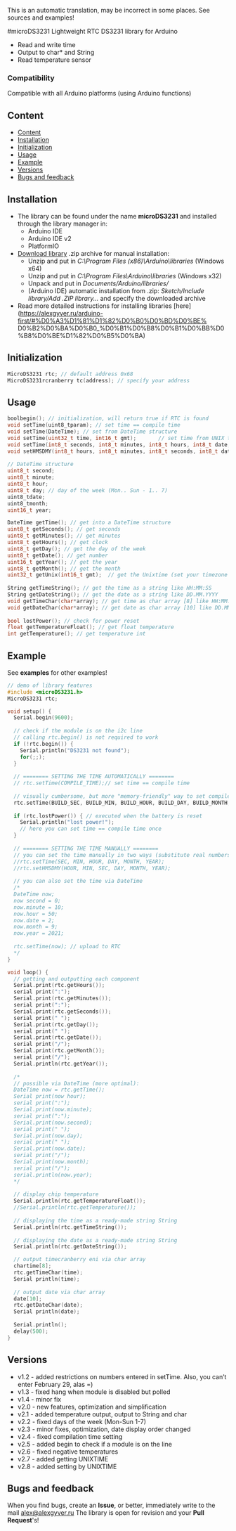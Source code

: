 This is an automatic translation, may be incorrect in some places. See sources and examples!

#microDS3231
Lightweight RTC DS3231 library for Arduino
- Read and write time
- Output to char* and String
- Read temperature sensor

### Compatibility
Compatible with all Arduino platforms (using Arduino functions)

## Content
- [Content](#content)
- [Installation](#installation)
- [Initialization](#initialization)
- [Usage](#usage)
- [Example](#example)
- [Versions](#versions)
- [Bugs and feedback](#bugs-and-feedback)

<a id="install"></a>
## Installation
- The library can be found under the name **microDS3231** and installed through the library manager in:
    - Arduino IDE
    - Arduino IDE v2
    - PlatformIO
- [Download library](https://github.com/GyverLibs/microDS3231/archive/refs/heads/main.zip) .zip archive for manual installation:
    - Unzip and put in *C:\Program Files (x86)\Arduino\libraries* (Windows x64)
    - Unzip and put in *C:\Program Files\Arduino\libraries* (Windows x32)
    - Unpack and put in *Documents/Arduino/libraries/*
    - (Arduino IDE) automatic installation from .zip: *Sketch/Include library/Add .ZIP library…* and specify the downloaded archive
- Read more detailed instructions for installing libraries [here] (https://alexgyver.ru/arduino-first/#%D0%A3%D1%81%D1%82%D0%B0%D0%BD%D0%BE% D0%B2%D0%BA%D0%B0_%D0%B1%D0%B8%D0%B1%D0%BB%D0%B8%D0%BE%D1%82%D0%B5%D0%BA)

<a id="init"></a>
## Initialization
```cpp
MicroDS3231 rtc; // default address 0x68
MicroDS3231rcranberry tc(address); // specify your address
```

<a id="usage"></a>
## Usage
```cpp
boolbegin(); // initialization, will return true if RTC is found
void setTime(uint8_tparam); // set time == compile time
void setTime(DateTime); // set from DateTime structure
void setTime(uint32_t time, int16_t gmt);	    // set time from UNIX time (set your timezone in hours OR minutes)
void setTime(int8_t seconds, int8_t minutes, int8_t hours, int8_t date, int8_t month, int16_t year); // set the time
void setHMSDMY(int8_t hours, int8_t minutes, int8_t seconds, int8_t date, int8_t month, int16_t year); // set time type 2
    
// DateTime structure
uint8_t second;
uint8_t minute;
uint8_t hour;
uint8_t day; // day of the week (Mon.. Sun - 1.. 7)
uint8_tdate;
uint8_tmonth;
uint16_t year;

DateTime getTime(); // get into a DateTime structure
uint8_t getSeconds(); // get seconds
uint8_t getMinutes(); // get minutes
uint8_t getHours(); // get clock
uint8_t getDay(); // get the day of the week
uint8_t getDate(); // get number
uint16_t getYear(); // get the year
uint8_t getMonth(); // get the month
uint32_t getUnix(int16_t gmt);  // get the Unixtime (set your timezone in hours OR minutes)
    
String getTimeString(); // get the time as a string like HH:MM:SS
String getDateString(); // get the date as a string like DD.MM.YYYY
void getTimeChar(char*array); // get time as char array [8] like HH:MM:SS
void getDateChar(char*array); // get date as char array [10] like DD.MM.YYYY
    
bool lostPower(); // check for power reset
float getTemperatureFloat(); // get float temperature
int getTemperature(); // get temperature int
```

<a id="example"></a>
## Example
See **examples** for other examples!
```cpp
// demo of library features
#include <microDS3231.h>
MicroDS3231 rtc;

void setup() {
  Serial.begin(9600);
  
  // check if the module is on the i2c line
  // calling rtc.begin() is not required to work
  if (!rtc.begin()) {
    Serial.println("DS3231 not found");
    for(;;);
  }
  
  // ======== SETTING THE TIME AUTOMATICALLY ========
  // rtc.setTime(COMPILE_TIME);// set time == compile time
  
  // visually cumbersome, but more "memory-friendly" way to set compile time
  rtc.setTime(BUILD_SEC, BUILD_MIN, BUILD_HOUR, BUILD_DAY, BUILD_MONTH, BUILD_YEAR);
    
  if (rtc.lostPower()) { // executed when the battery is reset
    Serial.println("lost power!");
    // here you can set time == compile time once
  }
  
  // ======== SETTING THE TIME MANUALLY ========
  // you can set the time manually in two ways (substitute real numbers)
  //rtc.setTime(SEC, MIN, HOUR, DAY, MONTH, YEAR);
  //rtc.setHMSDMY(HOUR, MIN, SEC, DAY, MONTH, YEAR);
  
  // you can also set the time via DateTime
  /*
  DateTime now;
  now second = 0;
  now.minute = 10;
  now.hour = 50;
  now.date = 2;
  now.month = 9;
  now.year = 2021;
  
  rtc.setTime(now); // upload to RTC
  */
}

void loop() {
  // getting and outputting each component
  Serial.print(rtc.getHours());
  serial print(":");
  Serial.print(rtc.getMinutes());
  serial print(":");
  Serial.print(rtc.getSeconds());
  serial print(" ");
  Serial.print(rtc.getDay());
  serial print(" ");
  Serial.print(rtc.getDate());
  serial print("/");
  Serial.print(rtc.getMonth());
  serial print("/");
  Serial.println(rtc.getYear());
  
  /*
  // possible via DateTime (more optimal):
  DateTime now = rtc.getTime();
  Serial print(now hour);
  serial print(":");
  Serial.print(now.minute);
  serial print(":");
  Serial.print(now.second);
  serial print(" ");
  Serial.print(now.day);
  serial print(" ");
  Serial.print(now.date);
  serial print("/");
  Serial.print(now.month);
  serial print("/");
  serial.println(now.year);
  */
  
  // display chip temperature
  Serial.println(rtc.getTemperatureFloat());
  //Serial.println(rtc.getTemperature());
  
  // displaying the time as a ready-made string String
  Serial.println(rtc.getTimeString());
  
  // displaying the date as a ready-made string String
  Serial.println(rtc.getDateString());

  // output timecranberry eni via char array
  chartime[8];
  rtc.getTimeChar(time);
  Serial println(time);
  
  // output date via char array
  date[10];
  rtc.getDateChar(date);
  Serial println(date);
  
  Serial.println();
  delay(500);
}
```

<a id="versions"></a>
## Versions
- v1.2 - added restrictions on numbers entered in setTime. Also, you can’t enter February 29, alas =)
- v1.3 - fixed hang when module is disabled but polled
- v1.4 - minor fix
- v2.0 - new features, optimization and simplification
- v2.1 - added temperature output, output to String and char
- v2.2 - fixed days of the week (Mon-Sun 1-7)
- v2.3 - minor fixes, optimization, date display order changed
- v2.4 - fixed compilation time setting
- v2.5 - added begin to check if a module is on the line
- v2.6 - fixed negative temperatures
- v2.7 - added getting UNIXTIME
- v2.8 - added setting by UNIXTIME
    
<a id="feedback"></a>
## Bugs and feedback
When you find bugs, create an **Issue**, or better, immediately write to the mail [alex@alexgyver.ru](mailto:alex@alexgyver.ru)
The library is open for revision and your **Pull Request**'s!